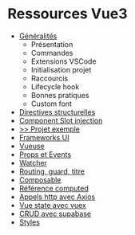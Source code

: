 # Ressources Vue3

* [Généralités](https://github.com/gsoulie/vue-resources/blob/main/vue-init.md)      
	* Présentation     
	* Commandes    
	* Extensions VSCode    
	* Initialisation projet    
	* Raccourcis    
	* Lifecycle hook    
	* Bonnes pratiques      
	* Custom font     
* [Directives structurelles](https://github.com/gsoulie/vue-resources/blob/main/vue-directive.md)      
* [Component Slot injection](https://github.com/gsoulie/vue-resources/blob/main/vue-component.md)      
* [>> Projet exemple](https://github.com/gsoulie/vue-example-ubereats)      
* [Frameworks UI](https://github.com/gsoulie/vue-resources/blob/main/vue-ui.md)     
* [Vueuse](https://github.com/gsoulie/vue-resources/blob/main/vue-use.md)     
* [Props et Events](https://github.com/gsoulie/vue-resources/blob/main/vue-event.md)     
* [Watcher](https://github.com/gsoulie/vue-resources/blob/main/vue-watcher.md)     
* [Routing, guard, titre](https://github.com/gsoulie/vue-resources/blob/main/vue-routing.md)     
* [Composable](https://github.com/gsoulie/vue-resources/blob/main/vue-composable.md)      
* [Référence computed](https://github.com/gsoulie/vue-resources/blob/main/vue-computed.md)      
* [Appels http avec Axios](https://github.com/gsoulie/vue-resources/blob/main/vue-http.md)       
* [Vue state avec vuex](https://github.com/gsoulie/vue-resources/blob/main/vue-state.md)     
* [CRUD avec supabase](https://github.com/gsoulie/vue-resources/blob/main/vue-supabase.md)     
* [Styles](https://github.com/gsoulie/vue-resources/blob/main/vue-style.md)     
